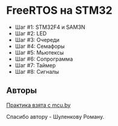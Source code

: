 # FreeRTOS на STM32

* Шаг #1: STM32F4 и SAM3N
* Шаг #2: LED
* Шаг #3: Очереди
* Шаг #4: Семафоры
* Шаг #5: Мьютексы
* Шаг #6: Сопрограмма
* Шаг #7: Таймер
* Шаг #8: Сигналы

## Авторы

[Практика взята с mcu.by](http://www.mcu.by/%D1%81%D1%82%D0%B0%D1%80%D1%82-arm-rtos-%D1%87%D0%B0%D1%81%D1%82%D1%8C-1-%D0%B0%D1%8F-stm32f4-%D0%B8-sam3n/)

Спасибо автору - Шуленкову Роману.
